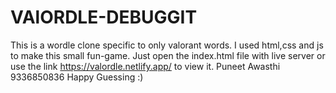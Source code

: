 # VAlORDLE-DEBUGGIT
This is a wordle clone specific to only valorant words. I used html,css and js to make this small fun-game.
Just open the index.html file with live server or use the link https://valordle.netlify.app/ to view it.
Puneet Awasthi
9336850836
Happy Guessing :)
